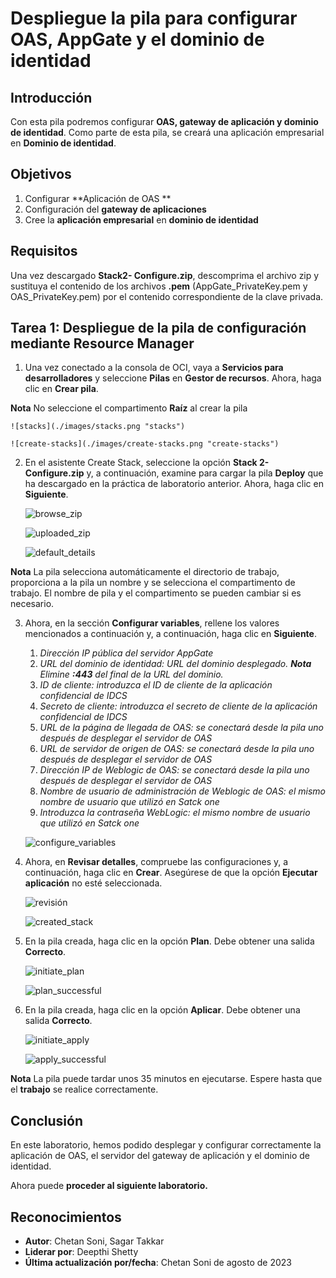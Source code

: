 # Despliegue la pila para configurar OAS, AppGate y el dominio de identidad

## Introducción

Con esta pila podremos configurar **OAS, gateway de aplicación y dominio de identidad**. Como parte de esta pila, se creará una aplicación empresarial en **Dominio de identidad**.

## Objetivos

1.  Configurar \*\*Aplicación de OAS \*\*
2.  Configuración del **gateway de aplicaciones**
3.  Cree la **aplicación empresarial** en **dominio de identidad**

## Requisitos

Una vez descargado **Stack2- Configure.zip**, descomprima el archivo zip y sustituya el contenido de los archivos **.pem** (AppGate\_PrivateKey.pem y OAS\_PrivateKey.pem) por el contenido correspondiente de la clave privada.

## Tarea 1: Despliegue de la pila de configuración mediante Resource Manager

1.  Una vez conectado a la consola de OCI, vaya a **Servicios para desarrolladores** y seleccione **Pilas** en **Gestor de recursos**. Ahora, haga clic en **Crear pila**.

**Nota** No seleccione el compartimento **Raíz** al crear la pila

    ![stacks](./images/stacks.png "stacks")
    
    ![create-stacks](./images/create-stacks.png "create-stacks")
    

2.  En el asistente Create Stack, seleccione la opción **Stack 2- Configure.zip** y, a continuación, examine para cargar la pila **Deploy** que ha descargado en la práctica de laboratorio anterior. Ahora, haga clic en **Siguiente**.
    
    ![browse_zip ](./images/browse_zip.jpg "browse_zip")
    
    ![uploaded_zip](./images/uploaded_zip.jpg "uploaded_zip")
    
    ![default_details](./images/default_details.jpg "default_details")
    

**Nota** La pila selecciona automáticamente el directorio de trabajo, proporciona a la pila un nombre y se selecciona el compartimento de trabajo. El nombre de pila y el compartimento se pueden cambiar si es necesario.

3.  Ahora, en la sección **Configurar variables**, rellene los valores mencionados a continuación y, a continuación, haga clic en **Siguiente**.
    
    1.  _Dirección IP pública del servidor AppGate_
    2.  _URL del dominio de identidad: URL del dominio desplegado. **Nota** Elimine **:443** del final de la URL del dominio._
    3.  _ID de cliente: introduzca el ID de cliente de la aplicación confidencial de IDCS_
    4.  _Secreto de cliente: introduzca el secreto de cliente de la aplicación confidencial de IDCS_
    5.  _URL de la página de llegada de OAS: se conectará desde la pila uno después de desplegar el servidor de OAS_
    6.  _URL de servidor de origen de OAS: se conectará desde la pila uno después de desplegar el servidor de OAS_
    7.  _Dirección IP de Weblogic de OAS: se conectará desde la pila uno después de desplegar el servidor de OAS_
    8.  _Nombre de usuario de administración de Weblogic de OAS: el mismo nombre de usuario que utilizó en Satck one_
    9.  _Introduzca la contraseña WebLogic: el mismo nombre de usuario que utilizó en Satck one_
    
    ![configure_variables](./images/configure_variables.png "configure_variables")
    
4.  Ahora, en **Revisar detalles**, compruebe las configuraciones y, a continuación, haga clic en **Crear**. Asegúrese de que la opción **Ejecutar aplicación** no esté seleccionada.
    
    ![revisión](./images/review.png "revisión")
    
    ![created_stack](./images/created_stack.png "created_stack")
    
5.  En la pila creada, haga clic en la opción **Plan**. Debe obtener una salida **Correcto**.
    
    ![initiate_plan](./images/initiate_plan.png "initiate_plan")
    
    ![plan_successful](./images/plan_successful.png "plan_successful")
    
6.  En la pila creada, haga clic en la opción **Aplicar**. Debe obtener una salida **Correcto**.
    
    ![initiate_apply](./images/initiate_apply.png "initiate_apply")
    
    ![apply_successful](./images/apply_successful.png "apply_successful")
    

**Nota** La pila puede tardar unos 35 minutos en ejecutarse. Espere hasta que el **trabajo** se realice correctamente.

## Conclusión

En este laboratorio, hemos podido desplegar y configurar correctamente la aplicación de OAS, el servidor del gateway de aplicación y el dominio de identidad.

Ahora puede **proceder al siguiente laboratorio.**

## Reconocimientos

*   **Autor**: Chetan Soni, Sagar Takkar
*   **Liderar por**: Deepthi Shetty
*   **Última actualización por/fecha**: Chetan Soni de agosto de 2023